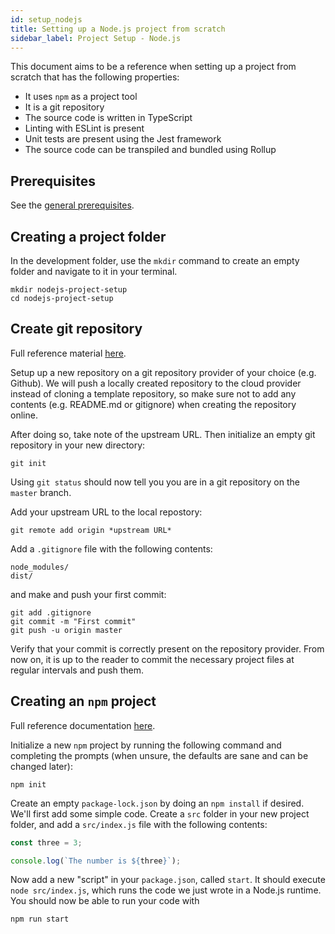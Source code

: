 ```yaml
---
id: setup_nodejs
title: Setting up a Node.js project from scratch
sidebar_label: Project Setup - Node.js
---
```


This document aims to be a reference when setting up a project from scratch that has the following properties:

- It uses `npm` as a project tool
- It is a git repository
- The source code is written in TypeScript
- Linting with ESLint is present
- Unit tests are present using the Jest framework
- The source code can be transpiled and bundled using Rollup

## Prerequisites

See the [general prerequisites](/docs#general-prerequisites-for-practical-guides).

## Creating a project folder

In the development folder, use the `mkdir` command to create an empty folder and navigate to it in your terminal.

```
mkdir nodejs-project-setup
cd nodejs-project-setup
```

## Create git repository

Full reference material [here](https://git-scm.com/book/en/v2).

Setup up a new repository on a git repository provider of your choice (e.g. Github). We will push a locally created repository to the cloud provider instead of cloning a template repository, so make sure not to add any contents (e.g. README.md or gitignore) when creating the repository online.

After doing so, take note of the upstream URL. Then initialize an empty git repository in your new directory:

```
git init
```

Using `git status` should now tell you you are in a git repository on the `master` branch.

Add your upstream URL to the local repostory:

```
git remote add origin *upstream URL*
```

Add a `.gitignore` file with the following contents:

```
node_modules/
dist/
```

and make and push your first commit:

```
git add .gitignore
git commit -m "First commit"
git push -u origin master
```

Verify that your commit is correctly present on the repository provider. From now on, it is up to the reader to commit the necessary project files at regular intervals and push them.

## Creating an `npm` project

Full reference documentation [here](https://docs.npmjs.com/cli-documentation/).

Initialize a new `npm` project by running the following command and completing the prompts (when unsure, the defaults are sane and can be changed later):

```
npm init
```

Create an empty `package-lock.json` by doing an `npm install` if desired. We'll first add some simple code. Create a `src` folder in your new project folder, and add a `src/index.js` file with the following contents:

```js
const three = 3;

console.log(`The number is ${three}`);
```

Now add a new "script" in your `package.json`, called `start`. It should execute `node src/index.js`, which runs the code we just wrote in a Node.js runtime. You should now be able to run your code with

```
npm run start
```
